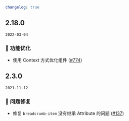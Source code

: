 ```yaml
changelog: true
```

## 2.18.0

`2022-03-04`

### 💎 功能优化

- 使用 Context 方式优化组件 ([#774](https://github.com/arco-design/arco-design-vue/pull/774))


## 2.3.0

`2021-11-12`

### 🐛 问题修复

- 修复 `breadcrumb-item` 没有继承 Attribute 的问题 ([#137](https://github.com/arco-design/arco-design-vue/pull/137))


